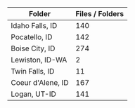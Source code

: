| Folder            |   Files / Folders |
|-------------------|-------------------|
| Idaho Falls, ID   |               140 |
| Pocatello, ID     |               142 |
| Boise City, ID    |               274 |
| Lewiston, ID-WA   |                 2 |
| Twin Falls, ID    |                11 |
| Coeur d'Alene, ID |               167 |
| Logan, UT-ID      |               141 |